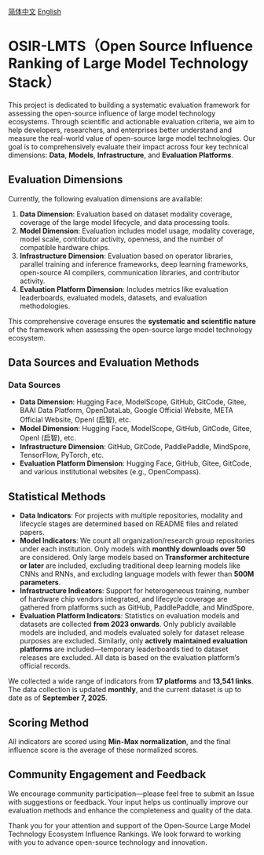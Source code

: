 [简体中文](./Readme.md)   [English](./Readme_en.md)   

# OSIR-LMTS（Open Source Influence Ranking of Large Model Technology Stack）

This project is dedicated to building a systematic evaluation framework for assessing the open-source influence of large model technology ecosystems. Through scientific and actionable evaluation criteria, we aim to help developers, researchers, and enterprises better understand and measure the real-world value of open-source large model technologies. Our goal is to comprehensively evaluate their impact across four key technical dimensions: **Data**, **Models**, **Infrastructure**, and **Evaluation Platforms**.

## **Evaluation Dimensions**


Currently, the following evaluation dimensions are available:

1. **Data Dimension**: Evaluation based on dataset modality coverage, coverage of the large model lifecycle, and data processing tools.
2. **Model Dimension**: Evaluation includes model usage, modality coverage, model scale, contributor activity, openness, and the number of compatible hardware chips.
3. **Infrastructure Dimension**: Evaluation based on operator libraries, parallel training and inference frameworks, deep learning frameworks, open-source AI compilers, communication libraries, and contributor activity.
4. **Evaluation Platform Dimension**: Includes metrics like evaluation leaderboards, evaluated models, datasets, and evaluation methodologies.

This comprehensive coverage ensures the **systematic and scientific nature** of the framework when assessing the open-source large model technology ecosystem.

## **Data Sources and Evaluation Methods**

### **Data Sources**

- **Data Dimension**: Hugging Face, ModelScope, GitHub, GitCode, Gitee, BAAI Data Platform, OpenDataLab, Google Official Website, META Official Website, OpenI (启智), etc.
- **Model Dimension**: Hugging Face, ModelScope, GitHub, GitCode, Gitee, OpenI (启智), etc.
- **Infrastructure Dimension**: GitHub, GitCode, PaddlePaddle, MindSpore, TensorFlow, PyTorch, etc.
- **Evaluation Platform Dimension**: Hugging Face, GitHub, Gitee, GitCode, and various institutional websites (e.g., OpenCompass).

## **Statistical Methods**

- **Data Indicators**: For projects with multiple repositories, modality and lifecycle stages are determined based on README files and related papers.
- **Model Indicators**: We count all organization/research group repositories under each institution. Only models with **monthly downloads over 50** are considered. Only large models based on **Transformer architecture or later** are included, excluding traditional deep learning models like CNNs and RNNs, and excluding language models with fewer than **500M parameters**.
- **Infrastructure Indicators**: Support for heterogeneous training, number of hardware chip vendors integrated, and lifecycle coverage are gathered from platforms such as GitHub, PaddlePaddle, and MindSpore.
- **Evaluation Platform Indicators**: Statistics on evaluation models and datasets are collected **from 2023 onwards**. Only publicly available models are included, and models evaluated solely for dataset release purposes are excluded. Similarly, only **actively maintained evaluation platforms** are included—temporary leaderboards tied to dataset releases are excluded. All data is based on the evaluation platform’s official records.

We collected a wide range of indicators from **17 platforms** and **13,541 links**. The data collection is updated **monthly**, and the current dataset is up to date as of **September 7, 2025**.

## **Scoring Method**

All indicators are scored using **Min-Max normalization**, and the final influence score is the average of these normalized scores.

## **Community Engagement and Feedback**

We encourage community participation—please feel free to submit an Issue with suggestions or feedback. Your input helps us continually improve our evaluation methods and enhance the completeness and quality of the data.

Thank you for your attention and support of the Open-Source Large Model Technology Ecosystem Influence Rankings. We look forward to working with you to advance open-source technology and innovation.